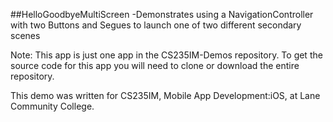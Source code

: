 ##HelloGoodbyeMultiScreen
-Demonstrates using a NavigationController with two Buttons and Segues to launch one of two different secondary scenes

Note: This app is just one app in the CS235IM-Demos repository. To get the source code for this app you will need to clone or download the entire repository.

This demo was written for CS235IM, Mobile App Development:iOS, at Lane Community College.
